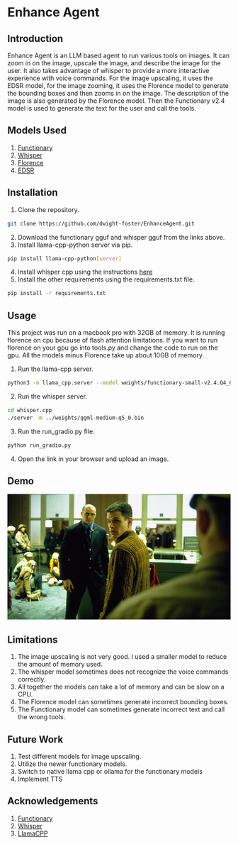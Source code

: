 # Enhance Agent
## Introduction
Enhance Agent is an LLM based agent to run various tools on images. It can zoom in on the image, upscale the image,
and describe the image for the user. It also takes advantage of whisper to provide a more interactive experience with voice commands.
For the image upscaling, it uses the EDSR model, for the image zooming, it uses the Florence model to generate the bounding boxes and then zooms in on the image. 
The description of the image is also generated by the Florence model. Then the Functionary v2.4 model is used to generate the text for the user and call the tools.

## Models Used
1. [Functionary](https://huggingface.co/meetkai/functionary-small-v2.4)
2. [Whisper](https://huggingface.co/ggerganov/whisper.cpp/tree/main)
3. [Florence](https://huggingface.co/microsoft/Florence-2-base-ft)
4. [EDSR](https://huggingface.co/eugenesiow/edsr-base)

## Installation
1. Clone the repository.
```bash
git clone https://github.com/dwight-foster/EnhanceAgent.git
```
2. Download the functionary gguf and whisper gguf from the links above.
3. Install llama-cpp-python server via pip.
```bash
pip install llama-cpp-python[server]
```
4. Install whisper cpp using the instructions [here](https://github.com/ggerganov/whisper.cpp)
5. Install the other requirements using the requirements.txt file.
```bash
pip install -r requirements.txt
```

## Usage
This project was run on a macbook pro with 32GB of memory. It is running florence on cpu because of flash attention limitations. 
If you want to run florence on your gpu go into tools.py and change the code to run on the gpu. All the models minus Florence take up about 10GB of memory.
1. Run the llama-cpp server.
```bash
python3 -m llama_cpp.server --model weights/functionary-small-v2.4.Q4_0.gguf --chat_format functionary-v2 --hf_pretrained_model_name_or_path meetkai/functionary-small-v2.4 
```
2. Run the whisper server.
```bash
cd whisper.cpp
./server -m ../weights/ggml-medium-q5_0.bin
```
3. Run the run_gradio.py file.
```bash
python run_gradio.py
```
4. Open the link in your browser and upload an image.

## Demo

[![Demo](src/bourne.jpg)](https://youtu.be/yDaR5sffpvI)

## Limitations
1. The image upscaling is not very good. I used a smaller model to reduce the amount of memory used. 
2. The whisper model sometimes does not recognize the voice commands correctly.
3. All together the models can take a lot of memory and can be slow on a CPU.
4. The Florence model can sometimes generate incorrect bounding boxes.
5. The Functionary model can sometimes generate incorrect text and call the wrong tools.

## Future Work
1. Test different models for image upscaling.
2. Utilize the newer functionary models.
3. Switch to native llama cpp or ollama for the functionary models
4. Implement TTS 

## Acknowledgements
1. [Functionary](https://github.com/MeetKai/functionary)
2. [Whisper](https://github.com/ggerganov/whisper.cpp)
3. [LlamaCPP](https://github.com/abetlen/llama-cpp-python)
